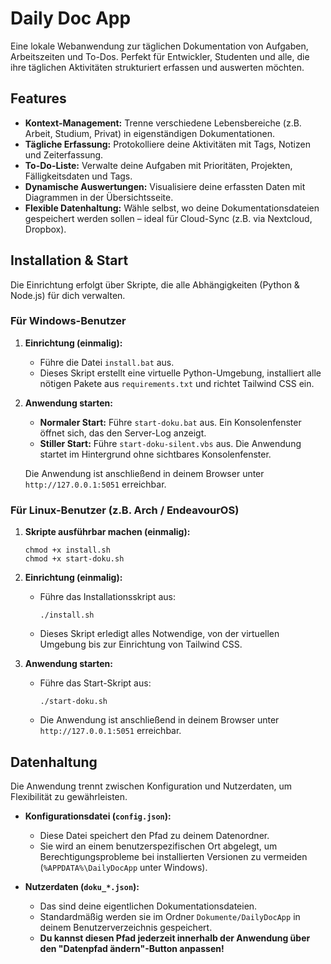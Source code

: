 # Daily Doc App

Eine lokale Webanwendung zur täglichen Dokumentation von Aufgaben, Arbeitszeiten und To-Dos. Perfekt für Entwickler, Studenten und alle, die ihre täglichen Aktivitäten strukturiert erfassen und auswerten möchten.

## Features

- **Kontext-Management:** Trenne verschiedene Lebensbereiche (z.B. Arbeit, Studium, Privat) in eigenständigen Dokumentationen.
- **Tägliche Erfassung:** Protokolliere deine Aktivitäten mit Tags, Notizen und Zeiterfassung.
- **To-Do-Liste:** Verwalte deine Aufgaben mit Prioritäten, Projekten, Fälligkeitsdaten und Tags.
- **Dynamische Auswertungen:** Visualisiere deine erfassten Daten mit Diagrammen in der Übersichtsseite.
- **Flexible Datenhaltung:** Wähle selbst, wo deine Dokumentationsdateien gespeichert werden sollen – ideal für Cloud-Sync (z.B. via Nextcloud, Dropbox).

## Installation & Start

Die Einrichtung erfolgt über Skripte, die alle Abhängigkeiten (Python & Node.js) für dich verwalten.

### Für Windows-Benutzer

1.  **Einrichtung (einmalig):**

    - Führe die Datei `install.bat` aus.
    - Dieses Skript erstellt eine virtuelle Python-Umgebung, installiert alle nötigen Pakete aus `requirements.txt` und richtet Tailwind CSS ein.

2.  **Anwendung starten:**

    - **Normaler Start:** Führe `start-doku.bat` aus. Ein Konsolenfenster öffnet sich, das den Server-Log anzeigt.
    - **Stiller Start:** Führe `start-doku-silent.vbs` aus. Die Anwendung startet im Hintergrund ohne sichtbares Konsolenfenster.

    Die Anwendung ist anschließend in deinem Browser unter `http://127.0.0.1:5051` erreichbar.

### Für Linux-Benutzer (z.B. Arch / EndeavourOS)

1.  **Skripte ausführbar machen (einmalig):**

    ```
    chmod +x install.sh
    chmod +x start-doku.sh
    ```

2.  **Einrichtung (einmalig):**

    - Führe das Installationsskript aus:
      ```
      ./install.sh
      ```
    - Dieses Skript erledigt alles Notwendige, von der virtuellen Umgebung bis zur Einrichtung von Tailwind CSS.

3.  **Anwendung starten:**

    - Führe das Start-Skript aus:
      ```
      ./start-doku.sh
      ```
    - Die Anwendung ist anschließend in deinem Browser unter `http://127.0.0.1:5051` erreichbar.

## Datenhaltung

Die Anwendung trennt zwischen Konfiguration und Nutzerdaten, um Flexibilität zu gewährleisten.

- **Konfigurationsdatei (`config.json`):**

  - Diese Datei speichert den Pfad zu deinem Datenordner.
  - Sie wird an einem benutzerspezifischen Ort abgelegt, um Berechtigungsprobleme bei installierten Versionen zu vermeiden (`%APPDATA%\DailyDocApp` unter Windows).

- **Nutzerdaten (`doku_*.json`):**

  - Das sind deine eigentlichen Dokumentationsdateien.
  - Standardmäßig werden sie im Ordner `Dokumente/DailyDocApp` in deinem Benutzerverzeichnis gespeichert.
  - **Du kannst diesen Pfad jederzeit innerhalb der Anwendung über den "Datenpfad ändern"-Button anpassen\!**
